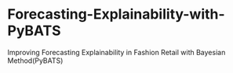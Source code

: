 # Forecasting-Explainability-with-PyBATS
Improving Forecasting Explainability in Fashion Retail with Bayesian Method(PyBATS)
